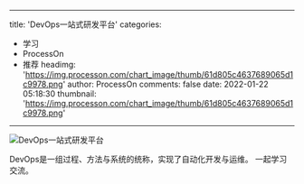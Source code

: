 
---
title: 'DevOps一站式研发平台'
categories: 
 - 学习
 - ProcessOn
 - 推荐
headimg: 'https://img.processon.com/chart_image/thumb/61d805c4637689065d1c9978.png'
author: ProcessOn
comments: false
date: 2022-01-22 05:18:30
thumbnail: 'https://img.processon.com/chart_image/thumb/61d805c4637689065d1c9978.png'
---

<div>   
<img class="thumb" alt="DevOps一站式研发平台" src="https://img.processon.com/chart_image/thumb/61d805c4637689065d1c9978.png" referrerpolicy="no-referrer">
<p>DevOps是一组过程、方法与系统的统称，实现了自动化开发与运维。
一起学习交流。</p>  
</div>
            